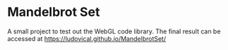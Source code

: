 # Mandelbrot Set

A small project to test out the WebGL code library. The final result can be accessed at
https://ludovical.github.io/MandelbrotSet/

